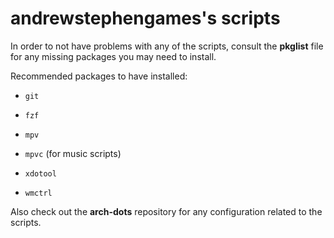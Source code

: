 # andrewstephengames's scripts

In order to not have problems with any of the scripts, consult the **pkglist** file for any missing packages you may need to install.

Recommended packages to have installed: 

* `git`

* `fzf`

* `mpv`

* `mpvc` (for music scripts)

* `xdotool`

* `wmctrl`

Also check out the **arch-dots** repository for any configuration related to the scripts.
